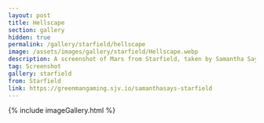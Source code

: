 ```yaml
---
layout: post
title: Hellscape
section: gallery
hidden: true
permalink: /gallery/starfield/hellscape
image: /assets/images/gallery/starfield/Hellscape.webp
description: A screenshot of Mars from Starfield, taken by Samantha Says.
tag: Screenshot
gallery: starfield
from: Starfield
link: https://greenmangaming.sjv.io/samanthasays-starfield
---
```

{% include imageGallery.html %}